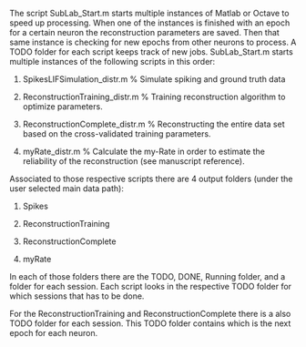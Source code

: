 The script SubLab_Start.m starts multiple instances of Matlab or Octave to speed up processing. When one of the instances is finished with an epoch for a certain neuron the reconstruction parameters are saved. Then that same instance is checking for new epochs from other neurons to process. A TODO folder for each script keeps track of new jobs. SubLab_Start.m starts multiple instances of the following scripts in this order:

1. SpikesLIFSimulation_distr.m % Simulate spiking and ground truth data

2. ReconstructionTraining_distr.m % Training reconstruction algorithm to optimize parameters.

3. ReconstructionComplete_distr.m % Reconstructing the entire data set based on the cross-validated training parameters.

4. myRate_distr.m % Calculate the my-Rate in order to estimate the reliability of the reconstruction (see manuscript reference).

Associated to those respective scripts there are 4 output folders (under the user selected main data path):

1. Spikes

2. ReconstructionTraining

3. ReconstructionComplete

4. myRate

In each of those folders there are the TODO, DONE, Running folder, and a folder for each session. Each script looks in the respective TODO folder for which sessions that has to be done. 

For the ReconstructionTraining and ReconstructionComplete there is a also TODO folder for each session. This TODO folder contains which is the next epoch for each neuron.
